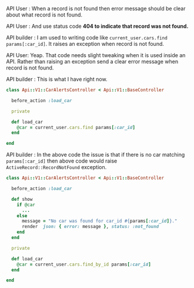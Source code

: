 API User : When a record is not found then error message should be clear about what record is not found.

API User : And use status code **404 to indicate that record was not found.**

API builder : I am used to writing code like `current_user.cars.find` `params[:car_id]`. It raises an exception when record is not found.

API User: Yeap. That code needs slight tweaking when it is used inside an API. Rather than raising an exception send a clear error message when record is not found.

API builder : This is what I have right now.

```ruby
class Api::V1::CarAlertsController < Api::V1::BaseController

  before_action :load_car

  private

  def load_car
    @car = current_user.cars.find params[:car_id]
  end

end
```

API builder : In the above code the issue is that if there is no car matching `params[:car_id]` then above code would raise `ActiveRecord::RecordNotFound` exception.

```ruby
class Api::V1::CarAlertsController < Api::V1::BaseController

  before_action :load_car

  def show
    if @car
      ...
    else
      message = "No car was found for car_id #{params[:car_id]}."
      render  json: { error: message }, status: :not_found
    end
  end

  private

  def load_car
    @car = current_user.cars.find_by_id params[:car_id]
  end

end
```
